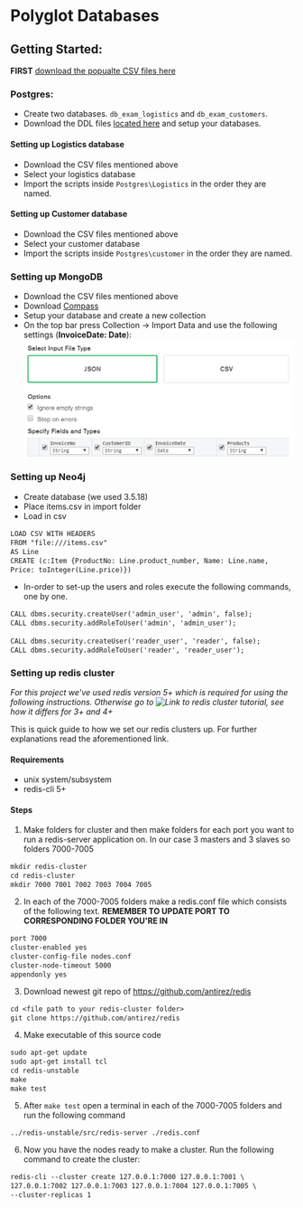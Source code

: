 # Polyglot Databases

## Getting Started:

**FIRST** [download the popualte CSV files here](https://mega.nz/file/msgFXCbL#63lEoxsXYK3GLsnmMUvU4Lu6rVXh6o6dL-H_a4NZLmM)

### Postgres:

-   Create two databases. `db_exam_logistics` and `db_exam_customers`.
-   Download the DDL files [located here](https://github.com/DBois/db_exam_commerce/tree/master/postgres) and setup your databases.

#### Setting up Logistics database

-   Download the CSV files mentioned above
-   Select your logistics database
-   Import the scripts inside `Postgres\Logistics` in the order they are named.

#### Setting up Customer database

-   Download the CSV files mentioned above
-   Select your customer database
-   Import the scripts inside `Postgres\customer` in the order they are named.

### Setting up MongoDB

-   Download the CSV files mentioned above
-   Download [Compass](https://www.mongodb.com/products/compass)
-   Setup your database and create a new collection
-   On the top bar press Collection -> Import Data and use the following settings (**InvoiceDate: Date**):  
    ![](./img/compass_settings.png)

### Setting up Neo4j

-   Create database (we used 3.5.18)
-   Place items.csv in import folder
-   Load in csv

```
LOAD CSV WITH HEADERS
FROM "file:///items.csv"
AS Line
CREATE (c:Item {ProductNo: Line.product_number, Name: Line.name, Price: toInteger(Line.price)})
```

- In-order to set-up the users and roles execute the following commands, one by one.

```
CALL dbms.security.createUser('admin_user', 'admin', false); 
CALL dbms.security.addRoleToUser('admin', 'admin_user');

CALL dbms.security.createUser('reader_user', 'reader', false); 
CALL dbms.security.addRoleToUser('reader', 'reader_user');
```

### Setting up redis cluster
*For this project we've used redis version 5+ which is required for using the following instructions. Otherwise go to ![Link to redis cluster tutorial](https://redis.io/topics/cluster-tutorial), see how it differs for 3+ and 4+*

This is quick guide to how we set our redis clusters up. For further explanations read the aforementioned link.

#### Requirements
- unix system/subsystem
- redis-cli 5+

#### Steps

1. Make folders for cluster and then make folders for each port you want to run a redis-server application on. In our case 3 masters and 3 slaves so folders 7000-7005
```shell
mkdir redis-cluster
cd redis-cluster
mkdir 7000 7001 7002 7003 7004 7005
```
2. In each of the 7000-7005 folders make a redis.conf file which consists of the following text. **REMEMBER TO UPDATE PORT  TO CORRESPONDING FOLDER YOU'RE IN**
```shell
port 7000
cluster-enabled yes
cluster-config-file nodes.conf
cluster-node-timeout 5000
appendonly yes
```
3. Download newest git repo of https://github.com/antirez/redis
```git
cd <file path to your redis-cluster folder>
git clone https://github.com/antirez/redis

```

4. Make executable of this source code
```
sudo apt-get update
sudo apt-get install tcl
cd redis-unstable
make
make test
```

5. After `make test` open a terminal in each of the 7000-7005 folders and run the following command
```
../redis-unstable/src/redis-server ./redis.conf
```

6. Now you have the nodes ready to make a cluster. Run the following command to create the cluster:
```
redis-cli --cluster create 127.0.0.1:7000 127.0.0.1:7001 \
127.0.0.1:7002 127.0.0.1:7003 127.0.0.1:7004 127.0.0.1:7005 \
--cluster-replicas 1
```
